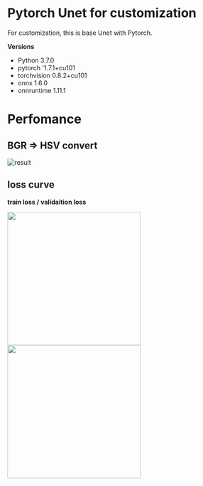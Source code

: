 # Pytorch Unet for customization

For customization, this is base Unet with Pytorch.

<b>Versions</b>
- Python 3.7.0
- pytorch '1.7.1+cu101
- torchvision 0.8.2+cu101
- onnx 1.6.0
- onnruntime 1.11.1


# Perfomance


## BGR => HSV convert

![result](https://user-images.githubusercontent.com/48679574/171917937-988ece0b-05a0-4f9e-a8d2-428aef5b51ba.png)


## loss curve

<b>train loss / validaition loss</b>

<img src="https://user-images.githubusercontent.com/48679574/171917264-0676a829-f4db-41d9-9166-6312d5c1d849.png" width="300px"><img src="https://user-images.githubusercontent.com/48679574/171917273-e30a8c3e-a6b1-4c36-b448-737b10ef0e41.png" width="300px">


